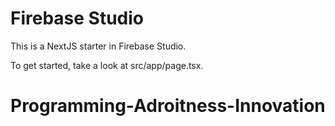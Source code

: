 # Firebase Studio

This is a NextJS starter in Firebase Studio.

To get started, take a look at src/app/page.tsx.
# Programming-Adroitness-Innovation
